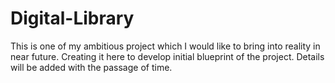 # Digital-Library
This is one of my ambitious project which I would like to bring into reality in near future. Creating it here to develop initial blueprint of the project. Details will be added with the passage of time.
